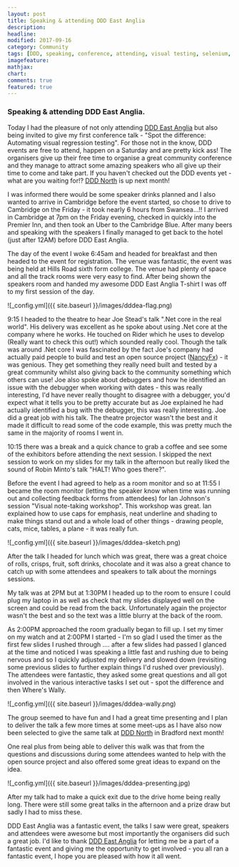 ```yaml
---
layout: post
title: Speaking & attending DDD East Anglia
description: 
headline: 
modified: 2017-09-16
category: Community
tags: [DDD, speaking, conference, attending, visual testing, selenium, c#]
imagefeature: 
mathjax: 
chart: 
comments: true
featured: true
---
```


### Speaking & attending DDD East Anglia.

Today I had the pleasure of not only attending [DDD East Anglia](http://dddeastanglia.co.uk/) but also being invited to give my first conference talk - "Spot the difference: Automating visual regression testing". For those not in the know, DDD events are free to attend, happen on a Saturday and are pretty kick ass! The organisers give up their free time to organise a great community conference and they manage to attract some amazing speakers who all give up their time to come and take part. If you haven't checked out the DDD events yet - what are you waiting for!? [DDD North](http://dddnorth.co.uk/) is up next month!

I was informed there would be some speaker drinks planned and I also wanted to arrive in Cambridge before the event started, so chose to drive to Cambridge on the Friday - it took nearly 6 hours from Swansea...!! I arrived in Cambridge at 7pm on the Friday evening, checked in quickly into the Premier Inn, and then took an Uber to the Cambridge Blue. After many beers and speaking with the speakers I finally managed to get back to the hotel (just after 12AM) before DDD East Anglia.

The day of the event I woke 6:45am and headed for breakfast and then headed to the event for registration. The venue was fantastic, the event was being held at Hills Road sixth form college. The venue had plenty of space and all the track rooms were very easy to find. After being shown the speakers room and handed my awesome DDD East Anglia T-shirt I was off to my first session of the day.

![_config.yml]({{ site.baseurl }}/images/dddea-flag.png)

9:15 I headed to the theatre to hear Joe Stead's talk ".Net core in the real world". His delivery was excellent as he spoke about using .Net core at the company where he works. He touched on Rider which he uses to develop (Really want to check this out!) which sounded really cool. Though the talk was around .Net core I was fascinated by the fact Joe's company had actually paid people to build and test an open source project ([NancyFx](https://github.com/NancyFx/Nancy)) - it was genious. They get something they really need built and tested by a great community whilst also giving back to the community something which others can use! Joe also spoke about debuggers and how he identified an issue with the debugger when working with dates - this was really interesting, I'd have never really thought to disagree with a debugger, you'd expect what it tells you to be pretty accurate but as Joe explained he had actually identified a bug with the debugger, this was really interesting. Joe did a great job with his talk. The theatre projector wasn't the best and it made it difficult to read some of the code example, this was pretty much the same in the majority of rooms I went in.

10:15 there was a break and a quick chance to grab a coffee and see some of the exhibitors before attending the next session. I skipped the next session to work on my slides for my talk in the afternoon but really liked the sound of Robin Minto's talk "HALT! Who goes there?". 

Before the event I had agreed to help as a room monitor and so at 11:55 I became the room monitor (letting the speaker know when time was running out and collecting feedback forms from attendees) for Ian Johnson's session "Visual note-taking workshop". This workshop was great. Ian explained how to use caps for emphasis, neat underline and shading to make things stand out and a whole load of other things - drawing people, cats, mice, tables, a plane - it was really fun.

![_config.yml]({{ site.baseurl }}/images/dddea-sketch.png)

After the talk I headed for lunch which was great, there was a great choice of rolls, crisps, fruit, soft drinks, chocolate and it was also a great chance to catch up with some attendees and speakers to talk about the mornings sessions.

My talk was at 2PM but at 1:30PM I headed up to the room to ensure I could plug my laptop in as well as check that my slides displayed well on the screen and could be read from the back. Unfortunately again the projector wasn't the best and so the text was a little blurry at the back of the room.

As 2:00PM approached the room gradually began to fill up. I set my timer on my watch and at 2:00PM I started - I'm so glad I used the timer as the first few slides I rushed through .... after a few slides had passed I glanced at the time and noticed I was speaking a little fast and rushing due to being nervous and so I quickly adjusted my delivery and slowed down (revisiting some previous slides to further explain things I'd rushed over previously). The attendees were fantastic, they asked some great questions and all got involved in the various interactive tasks I set out - spot the difference and then Where's Wally. 

![_config.yml]({{ site.baseurl }}/images/dddea-wally.png)

The group seemed to have fun and I had a great time presenting and I plan to deliver the talk a few more times at some meet-ups as I have also now been selected to give the same talk at [DDD North](http://dddnorth.co.uk/) in Bradford next month!

One real plus from being able to deliver this walk was that from the questions and discussions during some attendees wanted to help with the open source project and also offered some great ideas to expand on the idea.

![_config.yml]({{ site.baseurl }}/images/dddea-presenting.jpg)

After my talk had to make a quick exit due to the drive home being really long. There were still some great talks in the afternoon and a prize draw but sadly I had to miss these.

DDD East Anglia was a fantastic event, the talks I saw were great, speakers and attendees were awesome but most importantly the organisers did such a great job. I'd like to thank [DDD East Anglia](http://dddeastanglia.co.uk/) for letting me be a part of a fantastic event and giving me the opportunity to get involved - you all ran a fantastic event, I hope you are pleased with how it all went.

